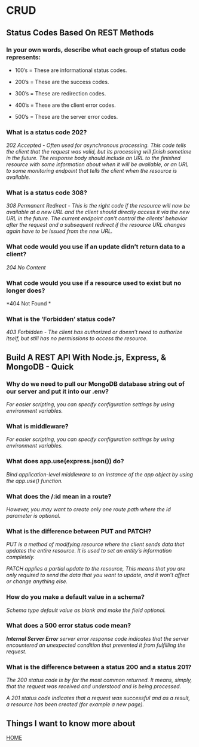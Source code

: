# **CRUD**
 
## **Status Codes Based On REST Methods**

 
 ### **In your own words, describe what each group of status code represents:**

 * 100’s = These are informational status codes.

 * 200’s = These are the success codes.
 
 * 300’s = These are redirection codes.
 
 * 400’s = These are the client error codes.
 
 * 500’s = These are the server error codes.

 ### **What is a status code 202?**
 
 *202 Accepted - Often used for asynchronous processing. This code tells the client that the request was valid, but its processing will finish sometime in the future. The response body should include an URL to the finished resource with some information about when it will be available, or an URL to some monitoring endpoint that tells the client when the resource is available.*
 
 ### **What is a status code 308?**

 *308 Permanent Redirect - This is the right code if the resource will now be available at a new URL and the client should directly access it via the new URL in the future. The current endpoint can’t control the clients’ behavior after the request and a subsequent redirect if the resource URL changes again have to be issued from the new URL.*

 ### **What code would you use if an update didn’t return data to a client?**
 
 *204 No Content*
 
 ### **What code would you use if a resource used to exist but no longer does?**

 *404 Not Found *

 ### **What is the ‘Forbidden’ status code?**
 
 *403 Forbidden - The client has authorized or doesn’t need to authorize itself, but still has no permissions to access the resource.*

## **Build A REST API With Node.js, Express, & MongoDB - Quick**


 ### **Why do we need to pull our MongoDB database string out of our server and put it into our .env?**
 
 *For easier scripting, you can specify configuration settings by using environment variables.*
 
 ### **What is middleware?**

 *For easier scripting, you can specify configuration settings by using environment variables.*

 ### **What does app.use(express.json()) do?**
 
 *Bind application-level middleware to an instance of the app object by using the app.use() function.*

 ### **What does the /:id mean in a route?**

 *However, you may want to create only one route path where the id parameter is optional.*


 ### **What is the difference between PUT and PATCH?**

 *PUT is a method of modifying resource where the client sends data that updates the entire resource. It is used to set an entity’s information completely.*

 *PATCH applies a partial update to the resource, This means that you are only required to send the data that you want to update, and it won’t affect or change anything else.*


 ### **How do you make a default value in a schema?**

 *Schema type default value as blank and make the field optional.*

 ### **What does a 500 error status code mean?**

 ***Internal Server Error** server error response code indicates that the server encountered an unexpected condition that prevented it from fulfilling the request.*

 ### **What is the difference between a status 200 and a status 201?**
 
 *The 200 status code is by far the most common returned. It means, simply, that the request was received and understood and is being processed.*

 *A 201 status code indicates that a request was successful and as a result, a resource has been created (for example a new page).*
 

 
 ## **Things I want to know more about**



[HOME](https://malkhaleel88.github.io/reading-notes)

